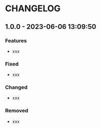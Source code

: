 # CHANGELOG

## 1.0.0 - 2023-06-06 13:09:50

### Features

- xxx

### Fixed

- xxx

### Changed

- xxx

### Removed

- xxx
